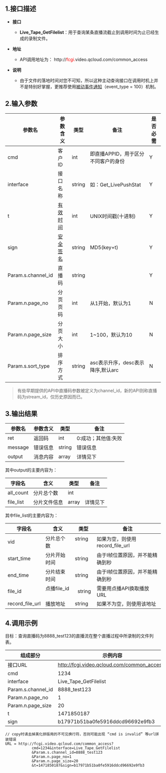 ﻿
## 1.接口描述

- **接口**
  - **Live_Tape_GetFilelist**：用于查询某条直播流截止到调用时间为止已经生成的录制文件。

- **地址**
  - API调用地址为： http://<font color='red'>fcgi.</font>video.qcloud.com/common_access

- **说明**
  - 由于文件的落地时间对您不可知，所以这种主动查询接口在调用时机上并不是特别好掌握，更推荐使用[被动事件通知](https://www.qcloud.com/doc/api/258/5957)（event_type = 100）机制。

## 2.输入参数

| 参数名 | 参数含义 | 类型 | 备注 | 是否必需 |
|---------|---------|---------|---------|---------|
| cmd                        | 客户ID     | int       | 即直播APPID，用于区分不同客户的身份 |  Y          | 
| interface                 | 接口名称   | string |  如：Get_LivePushStat  |  Y          | 
| t | [有效时间](https://www.qcloud.com/doc/api/258/5956#.E5.AE.89.E5.85.A8.E6.A3.80.E6.9F.A5) | int  | UNIX时间戳(十进制) |  Y | 
| sign | [安全签名](https://www.qcloud.com/doc/api/258/5956#.E5.AE.89.E5.85.A8.E6.A3.80.E6.9F.A5) | string | MD5(key+t) | Y | 
| Param.s.channel_id | 直播码 | string | | Y|
| Param.n.page_no   | 分页页码  | int  | 从1开始，默认为1 | N |
| Param.n.page_size | 分页大小 | int   |1~100，默认为10  | N |
|Param.s.sort_type  | 排序方式| string| asc表示升序，desc表示降序,默认arc|N|

> 有些早期提供的API中直播码参数被定义为channel_id，新的API则称直播码为stream_id，仅历史原因而已。

## 3.输出结果
| 参数名 | 参数含义 | 类型 | 备注            |
|---------|---------|---------|------------------|
| ret      | 返回码 |   int  |  0:成功；其他值:失败|
| message | 错误信息 |   string  |  错误信息|
| output | 消息内容 |   array  |  详情见下|

其中output的主要内容为：

| 字段名 | 含义 | 类型 | 备注                 |
|---------|---------|---------|------------------|
| all_count | 分片总个数    |   int      |    |
| file_list    | 分片文件信息 |   array  | 详情见下  |

其中file_list的主要内容为：

| 字段名 | 含义 | 类型 | 备注                 |
|---------|---------|---------|------------------|
| vid | 分片总个数    |  string      | 如果为空，则使用record_file_url |
| start_time   | 分片开始时间|   string  |   由于I帧位置原因，并不能精确到秒 |
| end_time    | 分片结束时间 |   string  |  由于I帧位置原因，并不能精确到秒  |
| file_id        | 点播file_id     |   string  |  需要用点播API换取播放URL|
| record_file_url | 播放地址|string | 如果不为空，则使用该地址  |

 
## 4.调用示例
目标：查询直播码为8888_test123的直播流在整个直播过程中所录制的文件列表。

| 组成部分 |   示例内容           |
|-------------|------------------|
|接口URL| http://fcgi.video.qcloud.com/common_access?|
|cmd       | 1234 |
|interface       | Live_Tape_GetFilelist |
|Param.s.channel_id | 8888_test123 |
|Param.n.page_no | 1 |
|Param.n.page_size | 20 |
|t |1471850187 |
|sign | b17971b51ba0fe5916ddcd96692e9fb3 |

```
// copy时请去掉美化排版用的不可见换行符，否则可能出现 “cmd is invalid” 等url拼装错误
URL = http://fcgi.video.qcloud.com/common_access?
			cmd=1234&interface=Live_Tape_GetFilelist
			&Param.s.channel_id=8888_test123
			&Param.n.page_no=1
			&Param.n.page_size=20
			&t=1471850187&sign=b17971b51ba0fe5916ddcd96692e9fb3
```
			





